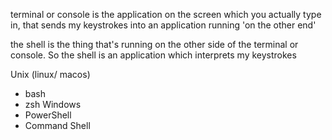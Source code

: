 terminal or console is the application on the screen which you actually type in, that sends my keystrokes into an application running 'on the other end'

the shell is the thing that's running on the other side of the terminal or console. So the shell is an application which interprets my keystrokes


Unix (linux/ macos)
- bash
- zsh
Windows
- PowerShell
- Command Shell